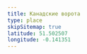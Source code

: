 ```yaml
---
title: Канадские ворота
type: place
skipSitemap: true
latitude: 51.502507
longitude: -0.141351
---
```

